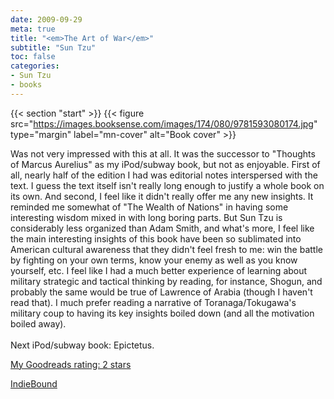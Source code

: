 ```yaml
---
date: 2009-09-29
meta: true
title: "<em>The Art of War</em>"
subtitle: "Sun Tzu"
toc: false
categories:
- Sun Tzu
- books
---
```


{{< section "start" >}}
{{< figure src="https://images.booksense.com/images/174/080/9781593080174.jpg" type="margin" label="mn-cover" alt="Book cover" >}}

Was not very impressed with this at all. It was the successor to "Thoughts of Marcus Aurelius" as my iPod/subway book, but not as enjoyable. First of all, nearly half of the edition I had was editorial notes interspersed with the text. I guess the text itself isn't really long enough to justify a whole book on its own. And second, I feel like it didn't really offer me any new insights. It reminded me somewhat of "The Wealth of Nations" in having some interesting wisdom mixed in with long boring parts. But Sun Tzu is considerably less organized than Adam Smith, and what's more, I feel like the main interesting insights of this book have been so sublimated into American cultural awareness that they didn't feel fresh to me: win the battle by fighting on your own terms, know your enemy as well as you know yourself, etc. I feel like I had a much better experience of learning about military strategic and tactical thinking by reading, for instance, Shogun, and probably the same would be true of Lawrence of Arabia (though I haven't read that). I much prefer reading a narrative of Toranaga/Tokugawa's military coup to having its key insights boiled down (and all the motivation boiled away).<br /><br />Next iPod/subway book: Epictetus.

[My Goodreads rating: 2 stars](https://www.goodreads.com/review/show/70160796)  

[IndieBound](https://www.indiebound.org/book/9781593080174)
